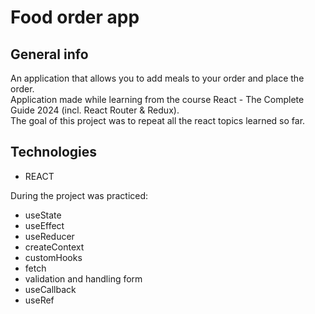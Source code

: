 # Food order app

## General info
An application that allows you to add meals to your order and place the order.<br>
Application made while learning from the course React - The Complete Guide 2024 (incl. React Router & Redux).<br>
The goal of this project was to repeat all the react topics learned so far.<br>

## Technologies
- REACT

During the project was practiced:
- useState <br>
- useEffect <br>
- useReducer <br>
- createContext <br>
- customHooks <br>
- fetch <br>
- validation and handling form <br>
- useCallback <br>
- useRef <br>
